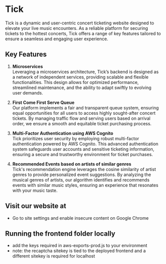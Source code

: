 # Tick
Tick is a dynamic and user-centric concert ticketing website designed to elevate your live music encounters. As a reliable platform for securing tickets to the hottest concerts, Tick offers a range of key features tailored to ensure a seamless and engaging user experience.

## Key Features
1. **Microservices**  
Leveraging a microservices architecture, Tick’s backend is designed as a network of independent services, providing scalable and flexible functionalities. This design allows for optimized performance, streamlined maintenance, and the ability to adapt swiftly to evolving user demands.


2. **First Come First Serve Queue**  
Our platform implements a fair and transparent queue system, ensuring equal opportunities for all users to access highly sought-after concert tickets. By managing traffic flow and serving users based on arrival order, we ensure a smooth and equitable ticket purchasing process.


3. **Multi-Factor Authentication using AWS Cognito**  
Tick prioritizes user security by employing robust multi-factor authentication powered by AWS Cognito. This advanced authentication system safeguards user accounts and sensitive ticketing information, ensuring a secure and trustworthy environment for ticket purchases.


4. **Recommended Events based on artists of similar genres**  
Tick's recommendation engine leverages the cosine similarity of artist genres to provide personalized event suggestions. By analyzing the musical genres of artists, our algorithm identifies and recommends events with similar music styles, ensuring an experience that resonates with your music taste.


## Visit our website at 
- Go to site settings and enable insecure content on Google Chrome

## Running the frontend folder locally
- add the keys required in aws-exports-prod.js to your environment
- note: the recaptcha sitekey is tied to the deployed frontend and a different sitekey is required for localhost
